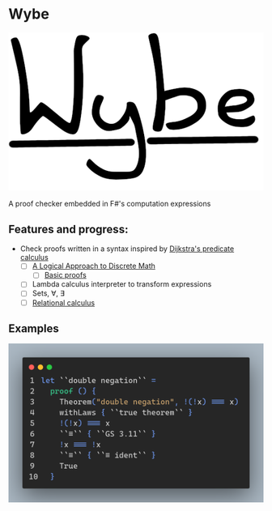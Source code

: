 # Wybe

![Wybe](./documents/images/wybe_logo.png)

A proof checker embedded in F#'s computation expressions

## Features and progress:

- Check proofs written in a syntax inspired by [Dijkstra's predicate calculus][0]
  - [ ] [A Logical Approach to Discrete Math][1]
    - [ ] [Basic proofs](./Wybe/GriesSchneider/Theorems.fs)
  - [ ] Lambda calculus interpreter to transform expressions
  - [ ] Sets, ∀, ∃
  - [ ] [Relational calculus][2]

## Examples

![Double Negation](./documents//images/double_negation.png)

[0]: https://www.cs.utexas.edu/users/EWD/transcriptions/EWD13xx/EWD1300.html
[1]: https://books.google.de/books/about/A_Logical_Approach_to_Discrete_Math.html?id=ZWTDQ6H6gsUC
[2]: http://www.mathmeth.com/files/calc_collection.pdf